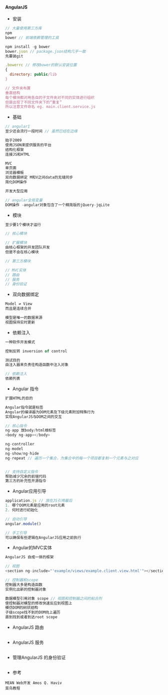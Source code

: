 #### **AngularJS**

* 安装

```js
// 大量使用第三方库
npm 
bower // 前端依赖管理的工具

npm install -g bower
bower.json // package.json结构几乎一致
先要装git

.bowerrc // 修改bower的默认安装位置
{
  directory: public/lib
}

// 文件夹布置 
垂直结构
每个模块都对用各自的子文件夹对不同的实体进行组织
但是出现了不同文件夹下的“重复”
所以注意文件命名 eg. main.client.service.js

```

* 基础

```js
// angular1 
至少还会流行一段时间 // 虽然已经在边缘

始于2009
使用JSON来提供服务的平台
结构化框架
连接JS和HTML

MVC
单页面
浏览器模板 
双向数据绑定 M和V之间data的无缝同步
简化DOM操作

开发大型应用

// angular全局变量
DOM操作 -angular对象包含了一个精简版的jQuery-jqLite
```

* 模块

```js
至少要1个模块才运行

// 核心模块

// 扩展模块
由核心框架的开发团队开发
但是不会在核心模块

// 第三方模块  

// MVC实体
// 路由
// 服务
// 身份验证
```

* 双向数据绑定

```js
Model ⇌ View
而且是连续合并

模型是唯一的数据来源
视图保持实时更新
```

* 依赖注入

```js
一种软件开发模式

控制反转 inversion of control

测试目的
由注入器来负责往构造函数中注入对象

// 依赖注入
依赖列表
```

* Angular 指令

```js
扩展HTML的目的

Angular指令就是标签
Angular的编译器为DOM元素及下级元素附加特殊行为
实现AngularJS与DOM之间的交互

// 核心指令
ng-app 放body/html根标签
<body ng-app></body>

ng-controller
ng-model
ng-show/ng-hide
ng-repeat // 遍历一个集合，为集合中的每一个项目都复制一个元素与之对应


// 支持自定义指令
帮助减少冗余的前端代码
第三方的补充性开源指令
```

* Angular应用引导

```js
application.js // 放在JS引用最后
1. 哪个DOM元素是应用的root元素
2. 何时进行初始化 

// 自动引导
angular.module() 

// 手工引导
可以确保有些逻辑在AngularJS应用之前执行
```

* Angular的MVC实体

```js
AngularJS 自成一体的框架

// 视图
<section ng-include="'example/views/example.client.view.html'"></section>

// 控制器和scope
控制器大多是构造函数
实例化出新的控制器对象

数据模型引用对象 scope // 视图和控制器之间的粘合剂
使控制器对模型的修改快速反应到视图上
模仿DOM的树状结构 
子级scope找不到的DOM向上遍历
直到找到或者到达root scope
```

* AngularJS 路由

```

```

* AngularJS 服务

```

```

* 管理AngularJS 的身份验证

```

```

* 参考

```
MEAN Web开发 Amos Q. Haviv
菜鸟教程
```



